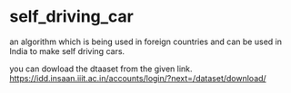 # self_driving_car
an algorithm which is being used in foreign countries and can be used in India to make self driving cars.

you can dowload the dtaaset from the given link.
https://idd.insaan.iiit.ac.in/accounts/login/?next=/dataset/download/
